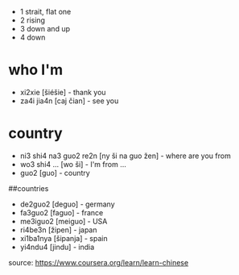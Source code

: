 * 1 strait, flat one
* 2 rising 
* 3 down and up 
* 4 down

# who I'm
* xi2xie [šiéšie] - thank you
* za4i jia4n [caj čian] - see you


# country
* ni3 shi4 na3 guo2 re2n [ny ši na guo žen] -  where are you from
* wo3 shi4 ... [wo ši] - I'm from ...
* guo2 [guo] - country

##countries

* de2guo2 [deguo] - germany
* fa3guo2 [faguo] - france
* me3iguo2 [meiguo] - USA
* ri4be3n [žipen] - japan
* xi1ba1nya [šipanja] - spain
* yi4ndu4 [jindu] - india



source: https://www.coursera.org/learn/learn-chinese
